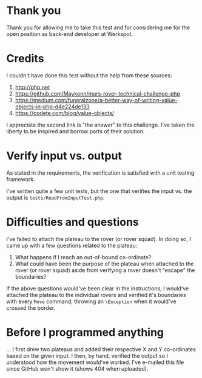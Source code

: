 # Thank you

Thank you for allowing me to take this test and for considering me for the open position as back-end developer at Werkspot.

# Credits

I couldn't have done this test without the help from these sources:

1. http://php.net
1. https://github.com/Maykonn/mars-rover-technical-challenge-php
1. https://medium.com/funeralzone/a-better-way-of-writing-value-objects-in-php-d4e224de133
1. https://codete.com/blog/value-objects/

I appreciate the second link is "the answer" to this challenge. I've taken the liberty to be inspired and borrow parts of their solution.

# Verify input vs. output

As stated in the requirements, the verification is satisfied with a unit testing framework.

I've written quite a few unit tests, but the one that verifies the input vs. the output is `tests/ReadFromInputTest.php`.

# Difficulties and questions

I've failed to attach the plateau to the rover (or rover squad). In doing so, I came up with a few questions related to the plateau:

1. What happens if I reach an out-of-bound co-ordinate?
1. What could have been the purpose of the plateau when attached to the rover (or rover squad) aside from verifying a rover doesn't "escape" the boundaries?

If the above questions would've been clear in the instructions, I would've attached the plateau to the individual rovers and verified it's boundaries with every `Move` command, throwing an `\Exception` when it would've crossed the border.

# Before I programmed anything

... I first drew two plateaus and added their respective X and Y co-ordinates based on the given input. I then, by hand, verified the output so I understood how the movement would've worked. I've e-mailed this file since GitHub won't show it (shows 404 when uploaded).
